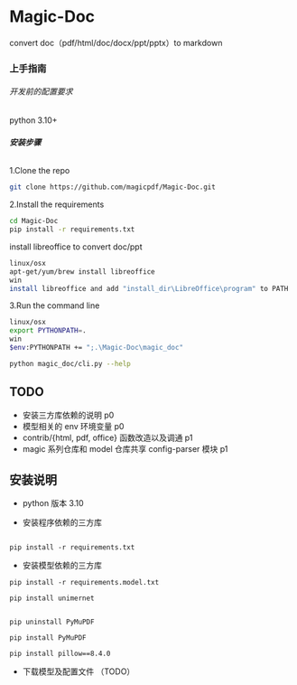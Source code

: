 # Magic-Doc
convert doc（pdf/html/doc/docx/ppt/pptx）to markdown

### 上手指南

###### 开发前的配置要求

python 3.10+

###### **安装步骤**

1.Clone the repo

```sh
git clone https://github.com/magicpdf/Magic-Doc.git
```

2.Install the requirements

```sh
cd Magic-Doc
pip install -r requirements.txt
```
install libreoffice to convert doc/ppt
```sh
linux/osx
apt-get/yum/brew install libreoffice
win
install libreoffice and add "install_dir\LibreOffice\program" to PATH
```

3.Run the command line

```sh
linux/osx
export PYTHONPATH=.
win
$env:PYTHONPATH += ";.\Magic-Doc\magic_doc"    
```
```sh
python magic_doc/cli.py --help
```


## TODO
* 安装三方库依赖的说明     p0
* 模型相关的 env 环境变量 p0
* contrib/{html, pdf, office} 函数改造以及调通    p1
* magic 系列仓库和 model 仓库共享 config-parser 模块  p1


## 安装说明
* python 版本 3.10

* 安装程序依赖的三方库
```text

pip install -r requirements.txt

```

* 安装模型依赖的三方库
```text
pip install -r requirements.model.txt

pip install unimernet


pip uninstall PyMuPDF

pip install PyMuPDF

pip install pillow==8.4.0

```

* 下载模型及配置文件 （TODO）


